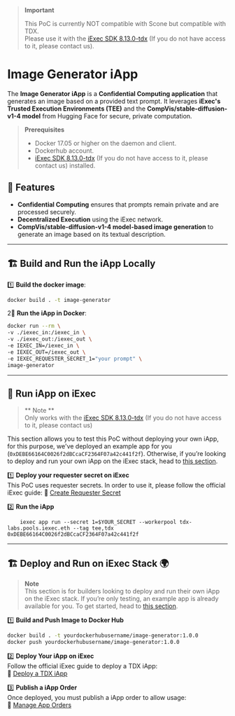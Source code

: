 > **Important**  
>
> This PoC is currently NOT compatible with Scone but compatible with TDX.  
> Please use it with the [iExec SDK 8.13.0-tdx](https://github.com/aimen-djari/iexec-sdk/tree/feature/tdx) (If you do not have access to it, please contact us).

# Image Generator iApp

The **Image Generator iApp** is a **Confidential Computing application** that generates an image based on a provided text prompt. It leverages **iExec's Trusted Execution Environments (TEE)** and the **CompVis/stable-diffusion-v1-4 model** from Hugging Face for secure, private computation.

> **Prerequisites**  
>
> - Docker 17.05 or higher on the daemon and client.  
> - Dockerhub account.  
> - [iExec SDK 8.13.0-tdx](https://github.com/aimen-djari/iexec-sdk/tree/feature/tdx) (If you do not have access to it, please contact us) installed.  

## 🚀 Features
- **Confidential Computing** ensures that prompts remain private and are processed securely.
- **Decentralized Execution** using the iExec network.
- **CompVis/stable-diffusion-v1-4 model-based image generation** to generate an image based on its textual description.

---

## 🏗 **Build and Run the iApp Locally**

1️⃣ **Build the docker image**:


   ```sh  
   docker build . -t image-generator  
 ```
    
   
2️️⃣ **Run the iApp in Docker**:  


   ```sh  
   docker run --rm \  
   -v ./iexec_in:/iexec_in \  
   -v ./iexec_out:/iexec_out \  
   -e IEXEC_IN=/iexec_in \  
   -e IEXEC_OUT=/iexec_out \  
   -e IEXEC_REQUESTER_SECRET_1="your prompt" \
   image-generator
```
    
---
## 🏁 Run iApp on iExec

> ** Note **  
> Only works with the [iExec SDK 8.13.0-tdx](https://github.com/aimen-djari/iexec-sdk/tree/feature/tdx) (If you do not have access to it, please contact us)

This section allows you to test this PoC without deploying your own iApp, for this purpose, we've deployed an example app for you (``0xDEBE66164C0026f2dBCcaCF2364F07a42c441f2f``). Otherwise, if you’re looking to deploy and run your own iApp on the iExec stack, head to [this section](#deploy-and-run-on-iexec-stack).

1️⃣ **Deploy your requester secret on iExec**  
This PoC uses requester secrets. In order to use it, please follow the official iExec guide: 
🔗 [Create Requester Secret](https://protocol.docs.iex.ec/for-developers/confidential-computing/requester-secrets#push-some-requester-secrets-to-the-sms)

2️⃣ **Run the iApp**


```shell 
    iexec app run --secret 1=$YOUR_SECRET --workerpool tdx-labs.pools.iexec.eth --tag tee,tdx 0xDEBE66164C0026f2dBCcaCF2364F07a42c441f2f
```

---

## 🏗 **Deploy and Run on iExec Stack** 🌍

> **Note**  
> This section is for builders looking to deploy and run their own iApp on the iExec stack. If you’re only testing, an example app is already available for you. To get started, head to [this section](#run-iapp-on-iexec).

1️⃣ **Build and Push Image to Docker Hub**  

   ```sh  
   docker build . -t yourdockerhubusername/image-generator:1.0.0 
   docker push yourdockerhubusername/image-generator:1.0.0  
```
2️⃣ **Deploy Your iApp on iExec**  
   Follow the official iExec guide to deploy a TDX iApp:  
   🔗 [Deploy a TDX iApp](https://github.com/iExecBlockchainComputing/documentation/blob/feature/tdx-testbed/for-developers/confidential-computing/create-your-first-tdx-app.md)  

3️⃣ **Publish a iApp Order**  
   Once deployed, you must publish a iApp order to allow usage:  
   🔗 [Manage App Orders](https://protocol.docs.iex.ec/for-developers/advanced/manage-your-apporders)  



